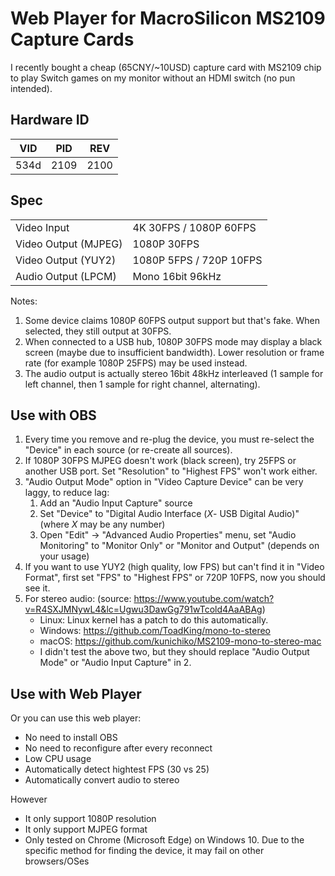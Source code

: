 # Web Player for MacroSilicon MS2109 Capture Cards

I recently bought a cheap (65CNY/~10USD) capture card with MS2109 chip to play Switch games on my monitor without an HDMI switch (no pun intended).

## Hardware ID

|  VID  |  PID  |  REV  |
| :---: | :---: | :---: |
| 534d  | 2109  | 2100  |

## Spec

|                      |                         |
| -------------------- | ----------------------- |
| Video Input          | 4K 30FPS / 1080P 60FPS  |
| Video Output (MJPEG) | 1080P 30FPS             |
| Video Output (YUY2)  | 1080P 5FPS / 720P 10FPS |
| Audio Output (LPCM)  | Mono 16bit 96kHz        |

Notes:

1. Some device claims 1080P 60FPS output support but that's fake. When selected, they still output at 30FPS.
2. When connected to a USB hub, 1080P 30FPS mode may display a black screen (maybe due to insufficient bandwidth). Lower resolution or frame rate (for example 1080P 25FPS) may be used instead.
3. The audio output is actually stereo 16bit 48kHz interleaved (1 sample for left channel, then 1 sample for right channel, alternating).

## Use with OBS

1. Every time you remove and re-plug the device, you must re-select the "Device" in each source (or re-create all sources).
2. If 1080P 30FPS MJPEG doesn't work (black screen), try 25FPS or another USB port. Set "Resolution" to "Highest FPS" won't work either.
3. "Audio Output Mode" option in "Video Capture Device" can be very laggy, to reduce lag:
   1. Add an "Audio Input Capture" source
   2. Set "Device" to "Digital Audio Interface (*X*- USB Digital Audio)" (where *X* may be any number)
   3. Open "Edit" -> "Advanced Audio Properties" menu, set "Audio Monitoring" to "Monitor Only" or "Monitor and Output" (depends on your usage)
4. If you want to use YUY2 (high quality, low FPS) but can't find it in "Video Format", first set "FPS" to "Highest FPS" or 720P 10FPS, now you should see it.
5. For stereo audio: (source: https://www.youtube.com/watch?v=R4SXJMNywL4&lc=Ugwu3DawGg791wTcold4AaABAg)
    * Linux: Linux kernel has a patch to do this automatically.
    * Windows: https://github.com/ToadKing/mono-to-stereo
    * macOS: https://github.com/kunichiko/MS2109-mono-to-stereo-mac
    * I didn't test the above two, but they should replace "Audio Output Mode" or "Audio Input Capture" in 2.

## Use with Web Player

Or you can use this web player:

* No need to install OBS
* No need to reconfigure after every reconnect
* Low CPU usage
* Automatically detect hightest FPS (30 vs 25)
* Automatically convert audio to stereo

However

* It only support 1080P resolution
* It only support MJPEG format
* Only tested on Chrome (Microsoft Edge) on Windows 10. Due to the specific method for finding the device, it may fail on other browsers/OSes
